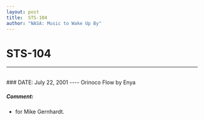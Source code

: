 ```yaml
---
layout: post
title:  STS-104
author: "NASA: Music to Wake Up By"
---
```


# STS-104
----
<br/>
### DATE: July 22, 2001
----
Orinoco Flow by Enya

##### Comment:
* for Mike Gernhardt.
